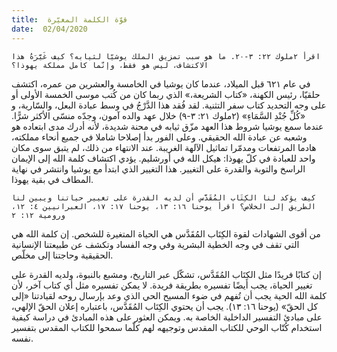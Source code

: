 ```yaml
---
title:  قوّة الكلمة المغيّرة
date:  02/04/2020
---
```


`اقرأ ٢ملوك ٢٢: ٣-٢٠. ما هو سبب تمزيق الملك يوشيّا لثيابه؟ كيف غَيَّرَهُ هذا الاكتشاف، ليس هو فقط، وإنّما كامل مملكة يهوذا؟`

في عام ٦٢١ قبل الميلاد، عندما كان يوشيا في الخامسة والعشرين من عمره، اكتشف حلقيّا، رئيس الكهنة، «كتاب الشريعة،» الذي ربما كان من كُتب موسى الخمسة الأولى أو على وجه التحديد كتاب سفر التثنية. لقد فُقد هذا الدَّرْجُ في وسط عبادة البعل، والسّارية، و «كُلِّ جُنْدِ السَّمَاءِ» (٢ملوك ٢١: ٣-٩) خلال عهد والده آمون، وجدّه منسّى الأكثر شرًّا. عندما سمع يوشيا شروط هذا العهد مزّق ثيابه في محنة شديدة، لأنه أدرك مدى ابتعاده هو وشعبه عن عبادة الله الحقيقي. وعلى الفور بدأ إصلاحا شاملا في جميع أنحاء مملكته، هادما المرتفعات ومدمّرا تماثيل الآلهة الغريبة. عند الانتهاء من ذلك، لم يتبق سوى مكان واحد للعبادة في كلّ يهوذا: هيكل الله في أورشليم. يؤدي اكتشاف كلمة الله إلى الإيمان الراسخ والتوبة والقدرة على التغيير. هذا التغيير الذي ابتدأ مع يوشيا وانتشر في نهاية المطاف في بقية يهوذا.

`كيف يؤكد لنا الكِتَاب المُقَدَّس أن لديه القدرة على تغيير حياتنا ويبين لنا الطريق إلى الخلاص؟ اقرأ يوحنا ١٦: ١٣، يوحنا ١٧: ١٧، العبرانيين ٤: ١٢، ورومية ١٢: ٢`

من أقوى الشهادات لقوة الكِتَاب المُقَدَّس هي الحياة المتغيرة للشخص. إن كلمة الله هي التي تقف في وجه الخطية البشرية وفي وجه الفساد وتكشف عن طبيعتنا الإنسانية الحقيقية وحاجتنا إلى مخلّص.

إن كتابًا فريدًا مثل الكِتَاب المُقَدَّس، تشكّل عبر التاريخ، ومشبع بالنبوة، ولديه القدرة على تغيير الحياة، يجب أيضًا تفسيره بطريقة فريدة. لا يمكن تفسيره مثل أي كتاب آخر، لأن كلمة الله الحية يجب أن تُفهم في ضوء المسيح الحي الذي وعد بإرسال روحه لقيادتنا «إلى كل الحقّ» (يوحنا ١٦: ١٣). يجب أن يحتوي الكِتَاب المُقَدَّس، باعتباره إعلان الحقّ الإلهي، على مبادئ التفسير الداخلية الخاصة به. ويمكن العثور على هذه المبادئ في دراسة كيفية استخدام كُتّاب الوحي للكتاب المقدس وتوجيهه لهم كلّما سمحوا للكتاب المقدس بتفسير نفسه.